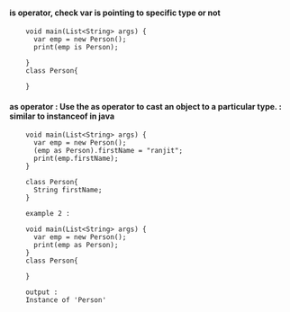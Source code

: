 #### is operator, check var is pointing to specific type or not


        void main(List<String> args) {
          var emp = new Person();
          print(emp is Person);

        }
        class Person{

        }


#### as operator : Use the as operator to cast an object to a particular type. : similar to instanceof in java

        
        void main(List<String> args) {
          var emp = new Person();
          (emp as Person).firstName = "ranjit";
          print(emp.firstName);
        }
        
        class Person{
          String firstName;
        }
        
        example 2 : 

        void main(List<String> args) {
          var emp = new Person();
          print(emp as Person);
        }
        class Person{

        }

        output : 
        Instance of 'Person'
